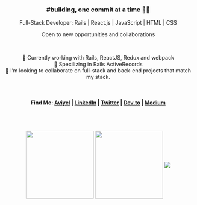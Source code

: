 <div align="center">
  <h3 id="-building-one-commit-at-a-time-">#building, one commit at a time 🧑‍💻</h3>
  <p>Full-Stack Developer: Rails | React.js | JavaScript | HTML | CSS</p>
  <p>Open to new opportunities and collaborations</p>
  <br>
  <p>
    🔭 Currently working with Rails, ReactJS, Redux and webpack<br>
    🌱 Specilizing in Rails ActiveRecords<br>
    👯 I’m looking to collaborate on full-stack and back-end projects that match my stack.<br>
  </p>
  <br>
  <h4>Find Me:
    <a href="https://aviyel.com/@eapenzacharias">Aviyel</a> | <a href="https://de.linkedin.com/in/eapenzac">LinkedIn</a> | 
    <a href="https://twitter.com/eapenzac">Twitter</a> | 
    <a href="https://dev.to/eapenzac">Dev.to</a> | <a href="https://eapenzac.medium.com/">Medium</a>
  </h4>
  <br>
  <br>
  <p align="center">
    <img height="180" align="center" src="https://github-readme-stats.vercel.app/api?username=eapenzacharias&show_icons=true&theme=dark">
    <img height="180" align="center" src="https://github-readme-stats.vercel.app/api/top-langs/?username=eapenzacharias&layout=compact&theme=dark">
    <img align="center" src="https://github-readme-stats.vercel.app/api/wakatime?username=eapenzacharias&theme=dark&layout=compact">
  </p>
</div>
<!--
**eapenzacharias/eapenzacharias** is a ✨ _special_ ✨ repository because its `README.md` (this file) appears on your GitHub profile.

Here are some ideas to get you started:


- 🌱 I’m currently learning ...
- 👯 I’m looking to collaborate on ...
- 🤔 I’m looking for help with ...
- 💬 Ask me about ...
- 📫 How to reach me: ...
- 😄 Pronouns: ...
- ⚡ Fun fact: ...
-->
- 🔭 Currently working on HTML, CSS, JavaScript, C, webpack and Ruby on Rails
- 🌱 Learning REACT & Redux
- 👯 I’m looking to collaborate on full-stack and front-end projects that match my stack.



